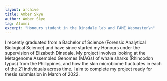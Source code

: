 ```yaml
---
layout: archive
title: Amber Skye
author: Amber Skye
tag: Alumni
excerpt: "Honours student in the Dinsdale lab and FAME Webmaster\n"
---
```


I recently graduated from a Bachelor of Science (Forensic Analytical Biological Science) and have since started my 
Honours under the supervision of Elizabeth Dinsdale.
My project involves looking at the Metagenome Assembled Genomes (MAGs) of whale sharks (Rhincodon typus) from the 
Philippines, and how the skin microbiome fluctuates in each of the 21 individuals across time. 
I aim to complete my project ready for thesis submission in March of 2022.
